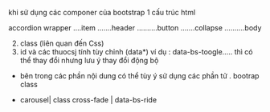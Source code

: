 khi sử dụng các componer của bootstrap
1 cấu trúc html

accordion wrapper
....item
.......header
..........button
.......collapse
..........body

2. class (liên quan đến Css)
3. id và các thuocsj tính tùy chỉnh (data*) ví dụ : data-bs-toogle..... thì có thể thay đổi nhưng lưu ý thay đổi động bộ
- bên trong các phần nội dung có thể tùy ý sử dụng các phần tử . bootrap class




- carousel| class cross-fade | data-bs-ride
